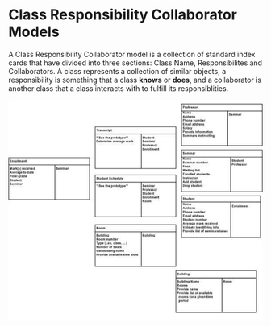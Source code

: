# Class Responsibility Collaborator Models

A Class Responsibility Collaborator model is a collection of standard index cards that have divided into three sections: Class Name, Responsibilites and Collaborators. A class represents a collection of similar objects, a responsibility is something that a class **knows** or **does**, and a collaborator is another class that a class interacts with to fulfill its responsiblities.

![alt text](crcModel.jpg)
